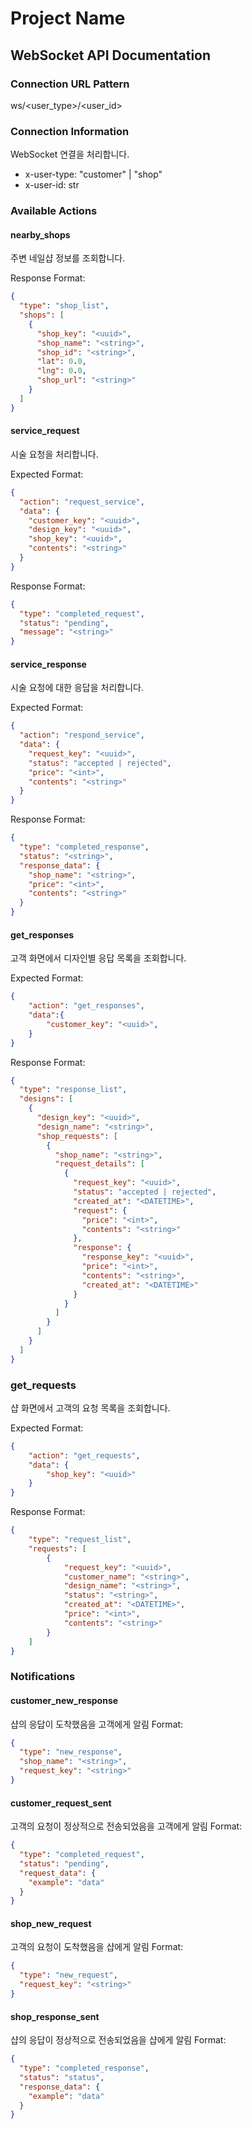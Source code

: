 # Project Name

## WebSocket API Documentation

### Connection URL Pattern
ws/<user_type>/<user_id>

### Connection Information
WebSocket 연결을 처리합니다.
- x-user-type: "customer" | "shop"
- x-user-id: str

### Available Actions

#### nearby_shops
주변 네일샵 정보를 조회합니다.

Response Format:
```json
{
  "type": "shop_list",
  "shops": [
    {
      "shop_key": "<uuid>",
      "shop_name": "<string>",
      "shop_id": "<string>",
      "lat": 0.0,
      "lng": 0.0,
      "shop_url": "<string>"
    }
  ]
}
```

#### service_request
시술 요청을 처리합니다.

Expected Format:
```json
{
  "action": "request_service",
  "data": {
    "customer_key": "<uuid>",
    "design_key": "<uuid>",
    "shop_key": "<uuid>",
    "contents": "<string>"
  }
}
```
Response Format:
```json
{
  "type": "completed_request",
  "status": "pending",
  "message": "<string>"
}
```

#### service_response
시술 요청에 대한 응답을 처리합니다.

Expected Format:
```json
{
  "action": "respond_service",
  "data": {
    "request_key": "<uuid>",
    "status": "accepted | rejected",
    "price": "<int>",
    "contents": "<string>"
  }
}
```
Response Format:
```json
{
  "type": "completed_response",
  "status": "<string>",
  "response_data": {
    "shop_name": "<string>",
    "price": "<int>",
    "contents": "<string>"
  }
}
```
#### get_responses
고객 화면에서 디자인별 응답 목록을 조회합니다.

Expected Format:
```json
{
    "action": "get_responses",
    "data":{
        "customer_key": "<uuid>",
    }
}
```

Response Format:
```json
{
  "type": "response_list",
  "designs": [
    {
      "design_key": "<uuid>",
      "design_name": "<string>",
      "shop_requests": [
        {
          "shop_name": "<string>",
          "request_details": [
            {
              "request_key": "<uuid>",
              "status": "accepted | rejected",
              "created_at": "<DATETIME>",
              "request": {
                "price": "<int>",
                "contents": "<string>"
              },
              "response": {
                "response_key": "<uuid>",
                "price": "<int>",
                "contents": "<string>",
                "created_at": "<DATETIME>"
              }
            }
          ]
        }
      ]
    }
  ]
}
```

### get_requests
샵 화면에서 고객의 요청 목록을 조회합니다.

Expected Format:
```json
{
    "action": "get_requests",
    "data": {
        "shop_key": "<uuid>"
    }
}
```

Response Format:
```json
{
    "type": "request_list",
    "requests": [
        {
            "request_key": "<uuid>",
            "customer_name": "<string>",
            "design_name": "<string>",
            "status": "<string>",
            "created_at": "<DATETIME>",
            "price": "<int>",
            "contents": "<string>"
        }
    ]
}
```

### Notifications

#### customer_new_response
샵의 응답이 도착했음을 고객에게 알림
Format:
```json
{
  "type": "new_response",
  "shop_name": "<string>",
  "request_key": "<string>"
}
```

#### customer_request_sent
고객의 요청이 정상적으로 전송되었음을 고객에게 알림
Format:
```json
{
  "type": "completed_request",
  "status": "pending",
  "request_data": {
    "example": "data"
  }
}
```

#### shop_new_request
고객의 요청이 도착했음을 샵에게 알림
Format:
```json
{
  "type": "new_request",
  "request_key": "<string>"
}
```

#### shop_response_sent
샵의 응답이 정상적으로 전송되었음을 샵에게 알림
Format:
```json
{
  "type": "completed_response",
  "status": "status",
  "response_data": {
    "example": "data"
  }
}
```
